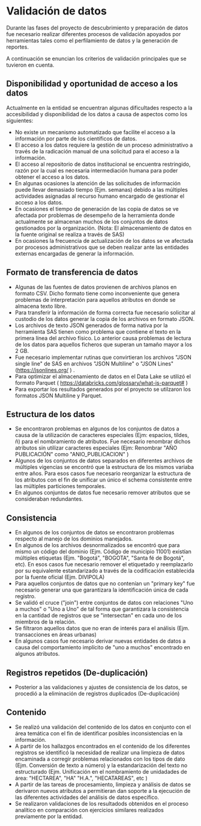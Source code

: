 # Validación de datos

Durante las fases del proyecto de descubrimiento y preparación de datos fue necesario realizar diferentes procesos de validación apoyados 
por herramientas tales como el perfilamiento de datos y la generación de reportes.

A continuación se enuncian los criterios de validación principales que se tuvieron en cuenta.

## Disponibilidad y oportunidad de acceso a los datos

Actualmente en la entidad se encuentran algunas dificultades respecto a la accesibilidad y disponibilidad de los datos a causa de aspectos como los siguientes:
* No existe un mecanismo  automatizado que facilite el acceso a la información por parte de los científicos de datos. 
* El acceso a los datos requiere la gestión de un proceso administrativo a través de la radicación manual de una solicitud para el acceso a la información. 
* El acceso al repositorio de datos institucional se encuentra restringido, razón por la cual es necesaria  intermediación humana para poder obtener el acceso a los datos.  
* En algunas ocasiones la atención de las solicitudes de información puede llevar demasiado tiempo (Ejm. semanas) debido a las múltiples actividades asignadas al recurso humano encargado de gestionar el acceso a los datos. 
* En ocasiones el tiempo de generación de las copia de datos se ve afectada por problemas de desempeño de la herramienta donde actualmente se almacenan muchos de los conjuntos de datos gestionados por la organización. (Nota: El almacenamiento de datos en la fuente original se realiza a través de SAS)   
* En ocasiones la frecuencia de actualización de los datos se ve afectada por procesos administrativos que se deben realizar ante las entidades externas encargadas de  generar la información. 


## Formato de transferencia de datos

* Algunas de las fuentes de datos provienen de archivos planos en formato CSV. Dicho formato tiene como inconveniente que genera problemas de interpretación para aquellos atributos en donde se almacena texto libre.
* Para transferir la información de forma correcta fue necesario solicitar al custodio de los datos generar la copia de los archivos en formato JSON.
* Los archivos de texto JSON generados de forma nativa por la herramienta SAS tienen como problema que contiene el texto en la primera línea del archivo físico.  Lo anterior causa problemas de lectura de los datos para aquellos ficheros que superan un tamaño mayor a los 2 GB.
* Fue necesario implementar rutinas que convirtieran los archivos "JSON single line" de SAS en archivos "JSON Multiline" o "JSON Lines" (https://jsonlines.org/ ) .
* Para optimizar el almacenamiento de datos en el Data Lake se utilizó el formato Parquet ( https://databricks.com/glossary/what-is-parquet# )   
* Para exportar los resultados generados por el proyecto se utilzaron los formatos JSON Multiline y Parquet.

## Estructura de los datos

* Se encontraron problemas en algunos de los conjuntos de datos a causa de la utilización de caracteres especiales (Ejm: espacios, tildes, ñ) para el nombramiento de atributos. Fue necesario renombrar dichos atributos sin utilizar caracteres especiales (Ejm: Renombrar "AÑO PUBLICACIÓN" como "ANIO_PUBLICACION" )
*  Algunos de los conjuntos de datos separados en diferentes archivos de múltiples vigencias se encontró que la estructura de los mismos variaba entre años. Para esos casos fue necesario reorganizar la estructura de los atributos con el fin de unificar un único el schema  consistente entre las múltiples particiones temporales.
* En algunos conjuntos de datos fue necesario remover atributos que se consideraban redundantes.  

## Consistencia 

* En algunos de los conjuntos de datos se encontraron problemas respecto al manejo de los dominios manejados. 
* En algunos de los archivos desnormalizados  se encontró que para mismo un código del dominio (Ejm. Código de municipio 11001) existían múltiples etiquetas (Ejm. "Bogotá",  "BOGOTA", "Santa fé de Bogotá", etc).  En esos casos fue necesario remover el etiquetado y reemplazarlo por su equivalente estandarizado a través de la codificación establecida por la fuente oficial (Ejm. DIVIPOLA)
* Para aquellos conjuntos de datos que no contenían un "primary key" fue necesario generar una que garantizara la identificación única de cada registro.
* Se validó el cruce ("join") entre conjuntos de datos con relaciones "Uno a muchos" o "Uno a Uno" de tal forma que garantizara la consistencia en la cantidad de registros que se "intersectan" en cada uno de los miembros de la relación.
* Se filtraron aquellos datos que no eran de interés para el análisis (Ejm. transacciones en áreas urbanas)
* En algunos casos fue necesario derivar nuevas entidades de datos a causa del comportamiento implícito de "uno a muchos"  encontrado en algunos atributos.   

## Registros repetidos (De-duplicación)

* Posterior a las validaciones y ajustes de consistencia de los datos, se procedió a la eliminación de registros duplicados (De-duplicación)

## Contenido

* Se realizó una validación del contenido de los datos en conjunto con el área temática con el fin de identificar posibles inconsistencias en la información.
* A partir de los hallazgos encontrados en el contenido de los diferentes registros se identificó la necesidad de realizar una limpieza de datos encaminada a corregir problemas relacionados con los tipos de dato (Ejm. Conversión de texto a número) y la estandarización del texto no estructurado (Ejm. Unificación en el nombramiento de unidadades de área:  "HECTAREA", "HA" "H.A.", "HECATAREAS", etc )  
* A partir de las tareas de procesamiento, limpieza y análisis de datos se derivaron nuevos atributos a permitieran dan soporte a la ejecución de las diferentes actividades del análisis de datos específico. 
* Se realizaron validaciones de los resultadods obtenidos en el proceso analítico en comparación con ejercicios similares realizados previamente por la entidad. 

